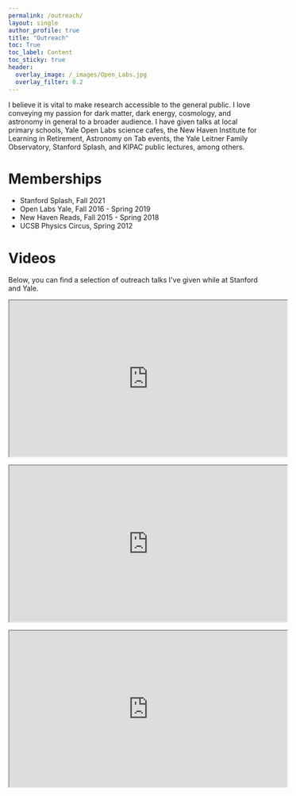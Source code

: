 ```yaml
---
permalink: /outreach/
layout: single
author_profile: true
title: "Outreach"
toc: True
toc_label: Content
toc_sticky: true
header:
  overlay_image: /_images/Open_Labs.jpg
  overlay_filter: 0.2
---
```


I believe it is vital to make research accessible to the general public. I love conveying my passion for dark matter, dark energy, cosmology, and astronomy in general to a broader audience. I have given talks at local primary schools, Yale Open Labs science cafes, the New Haven Institute for Learning in Retirement, Astronomy on Tab events, the Yale Leitner Family Observatory, Stanford Splash, and KIPAC public lectures, among others.

# Memberships

* Stanford Splash, Fall 2021
* Open Labs Yale, Fall 2016 - Spring 2019
* New Haven Reads, Fall 2015 - Spring 2018
* UCSB Physics Circus, Spring 2012

# Videos

Below, you can find a selection of outreach talks I've given while at Stanford and Yale.

<p align="center"><iframe width="560" height="315" src="https://www.youtube-nocookie.com/embed/sz9XwHBfdCw" title="YouTube video player" frameborder="1" allow="accelerometer; autoplay; clipboard-write; encrypted-media; gyroscope; picture-in-picture" allowfullscreen></iframe></p>

<p align="center"><iframe width="560" height="315" src="https://www.youtube-nocookie.com/embed/9_0DekpQC6g" title="YouTube video player" frameborder="1" allow="accelerometer; autoplay; clipboard-write; encrypted-media; gyroscope; picture-in-picture" allowfullscreen></iframe></p>

<p align="center"><iframe width="560" height="315" src="https://www.youtube-nocookie.com/embed/fDyFu7IxTGY" title="YouTube video player" frameborder="1" allow="accelerometer; autoplay; clipboard-write; encrypted-media; gyroscope; picture-in-picture" allowfullscreen></iframe></p>
